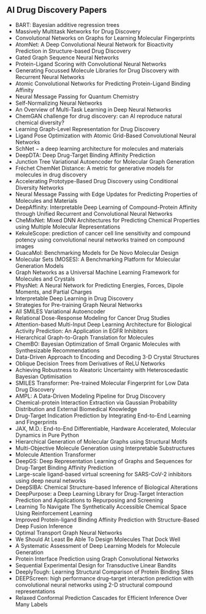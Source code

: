 <h2> AI Drug Discovery Papers </h2>



<ul>

                             

 <li><a target="_blank" href="https://github.com/manjunath5496/AI-Drug-Discovery-Papers/blob/master/drg(1).pdf" style="text-decoration:none;">BART: Bayesian additive regression trees</a></li>

 <li><a target="_blank" href="https://github.com/manjunath5496/AI-Drug-Discovery-Papers/blob/master/drg(2).pdf" style="text-decoration:none;">Massively Multitask Networks for Drug Discovery</a></li>

<li><a target="_blank" href="https://github.com/manjunath5496/AI-Drug-Discovery-Papers/blob/master/drg(3).pdf" style="text-decoration:none;">Convolutional Networks on Graphs
for Learning Molecular Fingerprints</a></li>
 <li><a target="_blank" href="https://github.com/manjunath5496/AI-Drug-Discovery-Papers/blob/master/drg(4).pdf" style="text-decoration:none;">AtomNet: A Deep Convolutional Neural Network for Bioactivity Prediction in Structure-based Drug Discovery</a></li>                              




<li><a target="_blank" href="https://github.com/manjunath5496/AI-Drug-Discovery-Papers/blob/master/drg(5).pdf" style="text-decoration:none;">Gated Graph Sequence Neural Networks</a></li>
<li><a target="_blank" href="https://github.com/manjunath5496/AI-Drug-Discovery-Papers/blob/master/drg(6).pdf" style="text-decoration:none;">Protein-Ligand Scoring with Convolutional Neural Networks</a></li>
 <li><a target="_blank" href="https://github.com/manjunath5496/AI-Drug-Discovery-Papers/blob/master/drg(7).pdf" style="text-decoration:none;">Generating Focussed Molecule Libraries for Drug Discovery with Recurrent Neural Networks</a></li>

 <li><a target="_blank" href="https://github.com/manjunath5496/AI-Drug-Discovery-Papers/blob/master/drg(8).pdf" style="text-decoration:none;">Atomic Convolutional Networks for Predicting Protein-Ligand Binding Affinity </a></li>
   <li><a target="_blank" href="https://github.com/manjunath5496/AI-Drug-Discovery-Papers/blob/master/drg(9).pdf" style="text-decoration:none;">Neural Message Passing for Quantum Chemistry</a></li>
  
   
 <li><a target="_blank" href="https://github.com/manjunath5496/AI-Drug-Discovery-Papers/blob/master/drg(10).pdf" style="text-decoration:none;">Self-Normalizing Neural Networks</a></li>                              
<li><a target="_blank" href="https://github.com/manjunath5496/AI-Drug-Discovery-Papers/blob/master/drg(11).pdf" style="text-decoration:none;">An Overview of Multi-Task Learning
in Deep Neural Networks</a></li>
<li><a target="_blank" href="https://github.com/manjunath5496/AI-Drug-Discovery-Papers/blob/master/drg(12).pdf" style="text-decoration:none;">ChemGAN challenge for drug discovery: can AI reproduce natural chemical diversity?</a></li>
<li><a target="_blank" href="https://github.com/manjunath5496/AI-Drug-Discovery-Papers/blob/master/drg(13).pdf" style="text-decoration:none;">Learning Graph-Level Representation for Drug Discovery</a></li>

<li><a target="_blank" href="https://github.com/manjunath5496/AI-Drug-Discovery-Papers/blob/master/drg(14).pdf" style="text-decoration:none;">Ligand Pose Optimization with Atomic Grid-Based Convolutional Neural Networks</a></li>
                              
<li><a target="_blank" href="https://github.com/manjunath5496/AI-Drug-Discovery-Papers/blob/master/drg(15).pdf" style="text-decoration:none;">SchNet &minus; a deep learning architecture for molecules and materials</a></li>

<li><a target="_blank" href="https://github.com/manjunath5496/AI-Drug-Discovery-Papers/blob/master/drg(16).pdf" style="text-decoration:none;">DeepDTA: Deep Drug-Target Binding Affinity Prediction</a></li>

  <li><a target="_blank" href="https://github.com/manjunath5496/AI-Drug-Discovery-Papers/blob/master/drg(17).pdf" style="text-decoration:none;">Junction Tree Variational Autoencoder for Molecular Graph Generation</a></li>   
  
<li><a target="_blank" href="https://github.com/manjunath5496/AI-Drug-Discovery-Papers/blob/master/drg(18).pdf" style="text-decoration:none;">Fréchet ChemNet Distance: A metric for generative models for molecules in drug discovery</a></li> 

  
<li><a target="_blank" href="https://github.com/manjunath5496/AI-Drug-Discovery-Papers/blob/master/drg(19).pdf" style="text-decoration:none;">Accelerating Prototype-Based Drug Discovery using Conditional Diversity Networks</a></li> 

<li><a target="_blank" href="https://github.com/manjunath5496/AI-Drug-Discovery-Papers/blob/master/drg(20).pdf" style="text-decoration:none;">Neural Message Passing with Edge Updates for Predicting Properties of Molecules and Materials</a></li>

<li><a target="_blank" href="https://github.com/manjunath5496/AI-Drug-Discovery-Papers/blob/master/drg(21).pdf" style="text-decoration:none;">DeepAffinity: Interpretable Deep Learning of Compound-Protein Affinity through Unified Recurrent and Convolutional Neural Networks</a></li>
<li><a target="_blank" href="https://github.com/manjunath5496/AI-Drug-Discovery-Papers/blob/master/drg(22).pdf" style="text-decoration:none;">CheMixNet: Mixed DNN Architectures for Predicting Chemical Properties using Multiple Molecular Representations</a></li> 
 
 
 
 
 
 <li><a target="_blank" href="https://github.com/manjunath5496/AI-Drug-Discovery-Papers/blob/master/drg(23).pdf" style="text-decoration:none;">KekuleScope: prediction of cancer cell line sensitivity and compound potency using convolutional neural networks trained on compound images</a></li> 
 

   <li><a target="_blank" href="https://github.com/manjunath5496/AI-Drug-Discovery-Papers/blob/master/drg(24).pdf" style="text-decoration:none;">GuacaMol: Benchmarking Models for De Novo Molecular Design</a></li>
 
   <li><a target="_blank" href="https://github.com/manjunath5496/AI-Drug-Discovery-Papers/blob/master/drg(25).pdf" style="text-decoration:none;">Molecular Sets (MOSES): A Benchmarking Platform for Molecular Generation Models</a></li>                              
 <li><a target="_blank" href="https://github.com/manjunath5496/AI-Drug-Discovery-Papers/blob/master/drg(26).pdf" style="text-decoration:none;">Graph Networks as a Universal Machine Learning Framework for Molecules and Crystals</a></li>
 
 
 
 <li><a target="_blank" href="https://github.com/manjunath5496/AI-Drug-Discovery-Papers/blob/master/drg(27).pdf" style="text-decoration:none;">PhysNet: A Neural Network for Predicting Energies, Forces, Dipole Moments, and Partial Charges</a></li>
   
 
   <li><a target="_blank" href="https://github.com/manjunath5496/AI-Drug-Discovery-Papers/blob/master/drg(28).pdf" style="text-decoration:none;">Interpretable Deep Learning in Drug Discovery</a></li>
 
   <li><a target="_blank" href="https://github.com/manjunath5496/AI-Drug-Discovery-Papers/blob/master/drg(29).pdf" style="text-decoration:none;">Strategies for Pre-training Graph Neural Networks</a></li>                              

  <li><a target="_blank" href="https://github.com/manjunath5496/AI-Drug-Discovery-Papers/blob/master/drg(30).pdf" style="text-decoration:none;">All SMILES Variational Autoencoder</a></li>
 
   <li><a target="_blank" href="https://github.com/manjunath5496/AI-Drug-Discovery-Papers/blob/master/drg(31).pdf" style="text-decoration:none;">Relational Dose-Response Modeling for Cancer Drug Studies</a></li> 
    <li><a target="_blank" href="https://github.com/manjunath5496/AI-Drug-Discovery-Papers/blob/master/drg(32).pdf" style="text-decoration:none;">Attention-based Multi-Input Deep Learning Architecture for Biological Activity Prediction: An Application in EGFR Inhibitors</a></li> 

   <li><a target="_blank" href="https://github.com/manjunath5496/AI-Drug-Discovery-Papers/blob/master/drg(33).pdf" style="text-decoration:none;"> Hierarchical Graph-to-Graph Translation for Molecules</a></li>                              

  <li><a target="_blank" href="https://github.com/manjunath5496/AI-Drug-Discovery-Papers/blob/master/drg(34).pdf" style="text-decoration:none;">ChemBO: Bayesian Optimization of Small Organic Molecules with Synthesizable Recommendations</a></li> 
 
  <li><a target="_blank" href="https://github.com/manjunath5496/AI-Drug-Discovery-Papers/blob/master/drg(35).pdf" style="text-decoration:none;">Data-Driven Approach to Encoding and Decoding 3-D Crystal Structures</a></li> 

  <li><a target="_blank" href="https://github.com/manjunath5496/AI-Drug-Discovery-Papers/blob/master/drg(36).pdf" style="text-decoration:none;">Oblique Decision Trees from Derivatives of ReLU Networks</a></li> 
 
<li><a target="_blank" href="https://github.com/manjunath5496/AI-Drug-Discovery-Papers/blob/master/drg(37).pdf" style="text-decoration:none;">Achieving Robustness to Aleatoric Uncertainty with Heteroscedastic Bayesian Optimisation</a></li>
 <li><a target="_blank" href="https://github.com/manjunath5496/AI-Drug-Discovery-Papers/blob/master/drg(38).pdf" style="text-decoration:none;">SMILES Transformer: Pre-trained Molecular Fingerprint for Low Data Drug Discovery</a></li>
<li><a target="_blank" href="https://github.com/manjunath5496/AI-Drug-Discovery-Papers/blob/master/drg(39).pdf" style="text-decoration:none;">AMPL: A Data-Driven Modeling Pipeline for Drug Discovery</a></li>
 <li><a target="_blank" href="https://github.com/manjunath5496/AI-Drug-Discovery-Papers/blob/master/drg(40).pdf" style="text-decoration:none;">Chemical-protein Interaction Extraction via Gaussian Probability Distribution and External Biomedical Knowledge</a></li>                              
<li><a target="_blank" href="https://github.com/manjunath5496/AI-Drug-Discovery-Papers/blob/master/drg(41).pdf" style="text-decoration:none;">Drug-Target Indication Prediction by Integrating End-to-End Learning and Fingerprints</a></li>
<li><a target="_blank" href="https://github.com/manjunath5496/AI-Drug-Discovery-Papers/blob/master/drg(42).pdf" style="text-decoration:none;">JAX, M.D.: End-to-End Differentiable, Hardware Accelerated, Molecular Dynamics in Pure Python</a></li>
 
  <li><a target="_blank" href="https://github.com/manjunath5496/AI-Drug-Discovery-Papers/blob/master/drg(43).pdf" style="text-decoration:none;">Hierarchical Generation of Molecular Graphs using Structural Motifs</a></li>
 <li><a target="_blank" href="https://github.com/manjunath5496/AI-Drug-Discovery-Papers/blob/master/drg(44).pdf" style="text-decoration:none;">Multi-Objective Molecule Generation using Interpretable Substructures</a></li>
   <li><a target="_blank" href="https://github.com/manjunath5496/AI-Drug-Discovery-Papers/blob/master/drg(45).pdf" style="text-decoration:none;">Molecule Attention Transformer</a></li>  
   
<li><a target="_blank" href="https://github.com/manjunath5496/AI-Drug-Discovery-Papers/blob/master/drg(46).pdf" style="text-decoration:none;">DeepGS: Deep Representation Learning of Graphs and Sequences for Drug-Target Binding Affinity Prediction</a></li> 
                             
<li><a target="_blank" href="https://github.com/manjunath5496/AI-Drug-Discovery-Papers/blob/master/drg(47).pdf" style="text-decoration:none;">Large-scale ligand-based virtual screening for SARS-CoV-2 inhibitors using deep neural networks</a></li>
<li><a target="_blank" href="https://github.com/manjunath5496/AI-Drug-Discovery-Papers/blob/master/drg(48).pdf" style="text-decoration:none;">DeepSIBA: Chemical Structure-based Inference of Biological Alterations</a></li>

<li><a target="_blank" href="https://github.com/manjunath5496/AI-Drug-Discovery-Papers/blob/master/drg(49).pdf" style="text-decoration:none;">DeepPurpose: a Deep Learning Library for Drug-Target Interaction Prediction and Applications to Repurposing and Screening </a></li>
                              
<li><a target="_blank" href="https://github.com/manjunath5496/AI-Drug-Discovery-Papers/blob/master/drg(50).pdf" style="text-decoration:none;">Learning To Navigate The Synthetically Accessible Chemical Space Using Reinforcement Learning</a></li>
<li><a target="_blank" href="https://github.com/manjunath5496/AI-Drug-Discovery-Papers/blob/master/drg(51).pdf" style="text-decoration:none;">Improved Protein-ligand Binding Affinity Prediction with Structure-Based Deep Fusion Inference</a></li>
<li><a target="_blank" href="https://github.com/manjunath5496/AI-Drug-Discovery-Papers/blob/master/drg(52).pdf" style="text-decoration:none;">Optimal Transport Graph Neural Networks</a></li>

<li><a target="_blank" href="https://github.com/manjunath5496/AI-Drug-Discovery-Papers/blob/master/drg(53).pdf" style="text-decoration:none;">We Should At Least Be Able To Design Molecules That Dock Well</a></li>
 
<li><a target="_blank" href="https://github.com/manjunath5496/AI-Drug-Discovery-Papers/blob/master/drg(54).pdf" style="text-decoration:none;">A Systematic Assessment of Deep Learning Models for Molecule Generation </a></li>

<li><a target="_blank" href="https://github.com/manjunath5496/AI-Drug-Discovery-Papers/blob/master/drg(55).pdf" style="text-decoration:none;">Protein Interface Prediction using Graph Convolutional Networks</a></li>
 
  <li><a target="_blank" href="https://github.com/manjunath5496/AI-Drug-Discovery-Papers/blob/master/drg(56).pdf" style="text-decoration:none;">Sequential Experimental Design for Transductive Linear Bandits </a></li>                              

  <li><a target="_blank" href="https://github.com/manjunath5496/AI-Drug-Discovery-Papers/blob/master/drg(57).pdf" style="text-decoration:none;">DeeplyTough: Learning Structural Comparison of Protein Binding Sites</a></li>
 
   <li><a target="_blank" href="https://github.com/manjunath5496/AI-Drug-Discovery-Papers/blob/master/drg(58).pdf" style="text-decoration:none;">DEEPScreen: high performance drug–target interaction prediction with convolutional neural networks using 2-D structural compound representations</a></li>
    <li><a target="_blank" href="https://github.com/manjunath5496/AI-Drug-Discovery-Papers/blob/master/drg(59).pdf" style="text-decoration:none;">Relaxed Conformal Prediction Cascades for Efficient Inference Over Many Labels</a></li>
 </ul>

